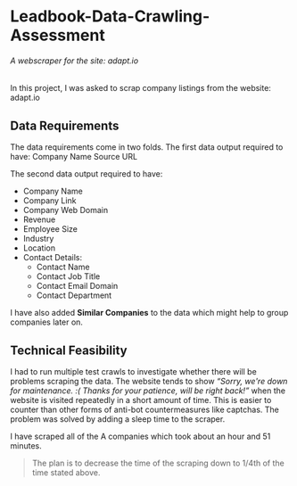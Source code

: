 # Leadbook-Data-Crawling-Assessment
###### A webscraper for the site: adapt.io

In this project, I was asked to scrap company listings from the website: adapt.io

## Data Requirements

The data requirements come in two folds. The first data output required to have:
Company Name
Source URL

The second data output required to have:
- Company Name
- Company Link
- Company Web Domain
- Revenue
- Employee Size
- Industry
- Location
- Contact Details:
    - Contact Name
    - Contact Job Title
    - Contact Email Domain
    - Contact Department

I have also added **Similar Companies** to the data which might help to group companies later on.

## Technical Feasibility
I had to run multiple test crawls to investigate whether there will be problems scraping the data. The website tends to show *“Sorry, we're down for maintenance. :( Thanks for your patience, will be right back!”* when the website is visited repeatedly in a short amount of time. This is easier to counter than other forms of anti-bot countermeasures like captchas. The problem was solved by adding a sleep time to the scraper.


I have scraped all of the A companies which took about an hour and 51 minutes.

> The plan is to decrease the time of the scraping down to 1/4th of the time stated above.
